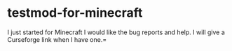 # testmod-for-minecraft
I just started for Minecraft I would like the bug reports and help. I will give a Curseforge link when I have one.=

